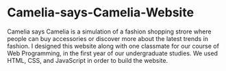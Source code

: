 # Camelia-says-Camelia-Website

Camelia says Camelia is a simulation of a fashion shopping strore where people can buy accessories or discover more about the latest trends in fashion. 
I designed this website along with one classmate for our course of Web Programming, in the first year of our undergraduate studies.
We used HTML, CSS, and JavaScript in order to build the website.
